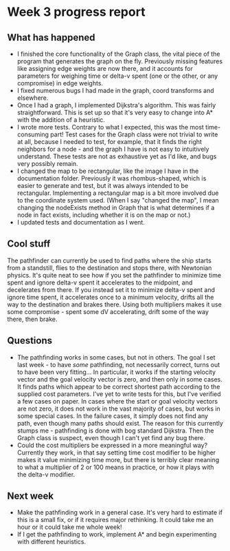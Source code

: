 # Week 3 progress report

## What has happened

- I finished the core functionality of the Graph class, the vital piece of the program that generates the graph on the fly. Previously missing features like assigning edge weights are now there, and it accounts for parameters for weighing time or delta-v spent (one or the other, or any compromise) in edge weights.
- I fixed numerous bugs I had made in the graph, coord transforms and elsewhere.
- Once I had a graph, I implemented Dijkstra's algorithm. This was fairly straightforward. This is set up so that it's very easy to change into A* with the addition of a heuristic.
- I wrote more tests. Contrary to what I expected, this was the most time-consuming part! Test cases for the Graph class were not trivial to write at all, because I needed to test, for example, that it finds the right neighbors for a node - and the graph I have is not easy to intuitively understand. These tests are not as exhaustive yet as I'd like, and bugs very possibly remain.
- I changed the map to be rectangular, like the image I have in the documentation folder. Previously it was rhombus-shaped, which is easier to generate and test, but it was always intended to be rectangular. Implementing a rectangular map is a bit more involved due to the coordinate system used. (When I say "changed the map", I mean changing the nodeExists method in Graph that is what determines if a node in fact exists, including whether it is on the map or not.)
- I updated tests and documentation as I went.

## Cool stuff

The pathfinder can currently be used to find paths where the ship starts from a standstill, flies to the destination and stops there, with Newtonian physics. It's quite neat to see how if you set the pathfinder to minimize time spent and ignore delta-v spent it accelerates to the midpoint, and decelerates from there. If you instead set it to minimize delta-v spent and ignore time spent, it accelerates once to a minimum velocity, drifts all the way to the destination and brakes there. Using both multipliers makes it use some compromise - spent some dV accelerating, drift some of the way there, then brake.

## Questions

- The pathfinding works in some cases, but not in others. The goal I set last week - to have *some* pathfinding, not necessarily correct, turns out to have been very fitting... In particular, it works if the starting velocity vector and the goal velocity vector is zero, and then only in some cases. It finds paths which appear to be correct shortest path according to the supplied cost parameters. I've yet to write tests for this, but I've verified a few cases on paper. In cases where the start or goal velocity vectors are not zero, it does not work in the vast majority of cases, but works in some special cases. In the failure cases, it simply does not find any path, even though many paths should exist. The reason for this currently stumps me - pathfinding is done with bog standard Dijkstra. Then the Graph class is suspect, even though I can't yet find any bug there.
- Could the cost multipliers be expressed in a more meaningful way? Currently they work, in that say setting time cost modifier to be higher makes it value minimizing time more, but there is terribly clear meaning to what a multiplier of 2 or 100 means in practice, or how it plays with the delta-v modifier.

## Next week

- Make the pathfinding work in a general case. It's very hard to estimate if this is a small fix, or if it requires major rethinking. It could take me an hour or it could take me whole week!
- If I get the pathfinding to work, implement A* and begin experimenting with different heuristics.

